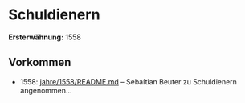 # Schuldienern

**Ersterwähnung:** 1558

## Vorkommen
- 1558: [jahre/1558/README.md](../jahre/1558/README.md) – Sebaſtian
Beuter zu Schuldienern angenommen...

